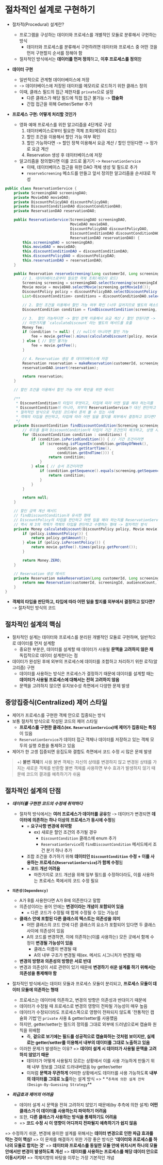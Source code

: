 # 절차적인 설계로 구현하기

- 절차적(Procedural) 설계란?

  - 프로그램을 구성하는 데이터와 프로세스를 개별적인 모듈로 분류해서 구현하는 방식
    - 데이터와 프로세스를 분류해서 구현하려면 데이터와 프로세스 중 어떤 것을 먼저 구현할지 순서를 정해야 함
  - 절차적인 방식에서는 **데이터를 먼저 정의**하고, **이후 프로세스를 정의**함

- **데이터 구현**
  - 일반적으로 관계형 데이터베이스에 저장
  - -> 데이터베이스에 저장된 데이터를 메모리로 로드하기 위한 클래스 정의
  - 이때, 클래스 필드의 접근 제한자를 `private`으로 설정
    - 다른 클래스가 해당 필드에 직접 접근 불가능 -> **캡슐화**
    - 간접 접근을 위해 Getter/Setter 추가
- **프로세스 구현: 어떻게 처리할 것인가**
  - 영화 예매 프로세스를 위한 알고리즘을 4단계로 구성
    1. 데이터베이스로부터 필요한 객체 조회(메모리 로드)
    2. 할인 조건을 이용해서 할인 가능 여부 확인
    3. 할인 가능하다면 -> 할인 정책 이용해서 요금 계산 / 할인 안된다면 -> 정가로 요금 계산
    4. Reservation 생성 후 데이터베이스에 저장
  - 알고리즘을 정의했다면 이를 코드로 옮기기 -> `ReservationService`
    - 이때, 데이터베이스 접근을 위한 DAO 객체 생성 및 필드로 추가
    - `reserveScreening` 메소드를 만들고 앞서 정의한 알고리즘을 순서대로 작성

```java
public class ReservationService {
    private ScreeningDAO screeningDAO;
    private MovieDAO movieDAO;
    private DiscountPolicyDAO discountPolicyDAO;
    private DiscountConditionDAO discountConditionDAO;
    private ReservationDAO reservationDAO;

    public ReservationService(ScreeningDAO screeningDAO,
                              MovieDAO movieDAO,
                              DiscountPolicyDAO discountPolicyDAO,
                              DiscountConditionDAO discountConditionDAO,
                              ReservationDAO reservationDAO) {
        this.screeningDAO = screeningDAO;
        this.movieDAO = movieDAO;
        this.discountConditionDAO = discountConditionDAO;
        this.discountPolicyDAO = discountPolicyDAO;
        this.reservationDAO = reservationDAO;
    }

    public Reservation reserveScreening(Long customerId, Long screeningId, Integer audienceCount) {
        // 1. 데이터베이스로부터 필요한 객체 조회(메모리 로드)
        Screening screening = screeningDAO.selectScreening(screeningId);
        Movie movie = movieDAO.selectMovie(screening.getMovieId());
        DiscountPolicy policy = discountPolicyDAO.selectDiscountPolicy(movie.getId());
        List<DiscountCondition> conditions = discountConditionDAO.selectDiscountConditions(policy.getId());

        // 2. 할인 조건을 이용해서 할인 가능 여부 확인 (너무 길어지므로 별도의 메소드로 구현 후 이를 호출하도록 함)
        DiscountCondition condition = findDiscountCondition(screening, conditions);

        // 3.  할인 가능하다면 -> 할인 정책 이용해서 요금 계산 / 할인 안된다면 -> 정가로 요금 계산
        // 마찬가지롤 `calculateDiscount`라는 별도의 메서드를 호출
        Money fee;
        if (condition != null) { // null이 아니라면 할인 가능
            fee = movie.getFee().minus(calculateDiscount(policy, movie));
        } else { // 할인 불가능
            fee = movie.getFee();
        }

        // 4. Reservation 생성 후 데이터베이스에 저장
        Reservation reservation = makeReservation(customerId, screeningId, audienceCount, fee);
        reservationDAO.insert(reservation);

        return reservation;
    }

    // 할인 조건을 이용해서 할인 가능 여부 확인을 위한 메서드

    /**
     * DiscountCondition의 타입이 무엇이고, 타입에 따라 어떤 일을 해야 하는지를
     * DiscountCondition이 아니라, 외부의 ReservationService가 대신 판단하고 결정하고 있음
     * 절차적인 방식으로 작성된 코드에서 흔히 볼 수 있는 사례
     * 객체의 타입을 판단하고, 타입에 따라 어떤 일을 할지를 외부에서 결정하고 있다면? -> 절차적인 방식의 코드
     */
    private DiscountCondition findDiscountCondition(Screening screening, List<DiscountCondition> conditions) {
        // 루프를 돌며 DiscountCondition의 타입이 기간 조건인지 체크하고, 상영 시간을 이용해서 할인 여부 판단
        for (DiscountCondition condition : conditions) {
            if (condition.isPeriodCondition()) { // 기간 조건이라면
                if (screening.isPlayedIn(condition.getDayOfWeek(),
                        condition.getStartTime(),
                        condition.getEndTime())) {
                    return condition;
                }
            } else { // 순서 조건이라면
                if (condition.getSequence().equals(screening.getSequence())) { // 상영의 회차를 이용해서 할인 여부 판단
                    return condition;
                }
            }
        }

        return null;
    }

    // 할인 금액 계산 메서드
    // findDiscountCondition과 유사한 형태
    // DiscountPolicy의 타입을 판단하고 어떤 일을 해야 하는지를 ReservationService가 대신 결정하고 있음
    // 역시 제 3의 객체가 객체의 타입을 판단하고 수행하는 형태 -> 절차적인 방식
    private Money calculateDiscount(DiscountPolicy policy, Movie movie) {
        if (policy.isAmountPolicy()) {
            return policy.getAmount();
        } else if (policy.isPercentPolicy()) {
            return movie.getFee().times(policy.getPercent());
        }

        return Money.ZERO;
    }

    // Reservation 생성 메서드
    private Reservation makeReservation(Long customerId, Long screeningId, Integer audienceCount, Money fee) {
        return new Reservation(customerId, screeningId, audienceCount, fee.times(audienceCount));
    }
}
```

- **객체의 타입을 판단하고, 타입에 따라 어떤 일을 할지를 외부에서 결정하고 있다면?** -> 절차적인 방식의 코드

## 절차적인 설계의 핵심

- 절차적인 설계는 데이터와 프로세스를 분리된 개별적인 모듈로 구현하며, 일반적으로 데이터를 먼저 설계함
  - 중요한 부분은, 데이터를 설계할 때 데이터가 사용될 **문맥을 고려하지 않은 채** 독립적으로 데이터 설계한다는 점
- 데이터가 완성된 후에 외부의 프로세스에 데이터를 조합하고 처리하기 위한 로직(알고리즘) 구현
  - 데이터를 사용하는 방식은 프로세스가 결정하기 때문에 데이터를 설계할 때는 **데이터가 사용될 프로세스에 대해서는 전혀 고려하지 않음**
  - 문맥을 고려하지 않으면 유지보수성 측면에서 다양한 문제 발생

## 중앙집중식(Centralized) 제어 스타일

- 제어가 프로세스를 구현한 객체 안으로 집중되는 방식
- 보통 절차적 방식으로 작성된 코드의 제어 스타일
  - **프로세스를 구현한 클래스(ex. `ReservationService`)에 제어가 집중되는 특징**이 있음
  - `ReservationService`가 데이터 접근 객체나 데이터를 저장하고 있는 객체 모두의 실행 흐름을 통제하고 있음
- 제어가 한 고셍 집중되면 응집도와 결합도 측면에서 코드 수정 시 많은 문제 발생

> +) **불변 객체**의 사용
> 불변 객체는 자신의 상태를 변경하지 않고 변경된 상태를 가지는 새로운 객체를 반환함
> 불변 객체를 사용하면 부수 효과가 발생하지 않기 때문에 코드의 결과를 예측하기가 쉬움

## 절차적인 설계의 단점

- **_데이터를 구현한 코드의 수정에 취약하다_**

  - 절차적 방식에서는 **여러 프로세스가 데이터를 공유**함 -> 데이터가 변경되면 **데이터에 의존하는 하나 이상의 프로세스가 동시에 수정**됨
    - = **요구사항 변경에 취약함**
      - ex) 새로운 할인 조건의 추가될 경우
        - `DiscountCondition` 클래스에 enum 추가
        - `ReservationService`의 `findDiscountCondition` 메서드에서 조건 분기 하나 추가
    - 조합 조건을 추가하기 위해 **데이터인 `DiscountCondition` 수정 + 이를 사용하는 프로세스(`ReservationService`)가 함께 수정**됨
    - = **코드 개선 어려움**
      - 마찬가지로 코드 개선을 위해 일부 필드를 수정하더라도, 이를 사용하는 프로세스 쪽에서의 코드 수정 필요

- **`의존성(Dependency)`**

  - A가 B를 사용한다면 A가 B에 의존한다고 말함
  - 의존성이라는 용어 안에는 **변경이라는 개념이 포함되어 있음**
    - = 다른 코드가 수정될 때 함께 수정될 수 있는 가능성
  - **클래스 안에 포함된 다른 클래스의 텍스트는 의존성을 의미**
    - 어떤 클래스의 코드 안에 다른 클래스의 요소가 포함되어 있다면 두 클래스 사이에 의존성이 있음
    - A의 코드를 변경하면, 이에 의존하는(이를 사용하는) 모든 곳에서 함께 수정이 **변경될 가능성이 있음**
      - 클래스 이름이 변경될 때
      - A의 내부 구조가 변경될 때(ex. 메서드 시그니처가 변경될 때)
  - **변경의 방향과 의존성의 방향은 서로 반대**
  - 변경과 의존성이 서로 관련이 있기 때문에 **변경하기 쉬운 설계를 하기 위해서는 의존성을 통제해야 함**

- 절차적인 방식에서는 데이터 모듈과 프로세스 모듈이 분리되고, **프로세스 모듈이 데이터 모듈에 의존하는 형태**

  - 프로세스는 데이터에 의존하고, 변경의 방향은 의존성과 반대이기 때문에
  - 데이터가 수정될 때 프로세스로 변경의 영향이 전파될 가능성이 매우 높음
  - 데이터가 수정되더라도 프로세스쪽으로 영향이 전파되지 않도록 '전통적인 캡슐화 기법'인 `private` 사용 & getter/setter를 사용헀음
  - 하지만, getter/setter는 필드의 정의를 그대로 외부에 드러냄으로써 캡슐화 원칙을 위배함
    - 즉, **겉으로 보기에는 필드를 성공적으로 캡슐화하는 것처럼 보이지만, 실제로는 getter/setter를 이용해서 내부의 데이터를 그대로 노출하고 있음**
  - 이러한 문제가 발생하는 이유? => **데이터 설계 시 데이터가 사용될 문맥을 고려하지 않았기 때문**
    - 데이터가 어떻게 사용될지 모르는 상황에서 이를 사용 가능하게 만들기 위해 내부 정보를 그대로 드러내버렸음 by getter/setter
    - 이처럼 **문맥과 무관하게** 어떠한 상황에서도 데이터를 사용 가능하도록 **내부의 데이터를 그대로 노출**하는 설계 방식 => \* \*`추측에 의한 설계 전락(Design-By-Guessing Strategy`\*\*

- **_파급효과 제어의 어려움_**
  - 데이터 설계 시 문맥을 전혀 고려하지 않았기 때문에(by 추측에 의한 설계) **어떤 클래스가 이 데이터를 사용하는지 파악하기 어려움**
  - 또한, **다른 클래스가 사용하는 방식을 통제하기도 어려움**
  - => **코드 수정 시 이 영향이 어디까지 전파될지 예측하기가 쉽지 않음**

=> 수정하기 쉬운, 변경에 용이한 설계를 위해서는 **데이터 변경으로 인한 파급 효과를 막는 것이 핵심!**
=> 이 문제를 해결하기 위한 가장 좋은 방식은 **'데이터와 프로세스를 하나의 모듈로 합치는 것'**
=> **데이터와 프로세스를 동일한 모듈 안에 위치시켜 하나의 모듈 안에서만 변경이 발생하도록 개선**
=> **데이터를 사용하는 프로세스를 해당 데이터 안으로 이동시키자!**
=> 객체지향의 바탕을 이루는 가장 기본적인 개념
